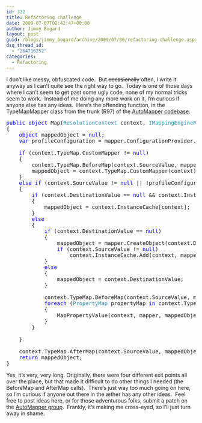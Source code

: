 ```yaml
---
id: 332
title: Refactoring challenge
date: 2009-07-07T02:42:47+00:00
author: Jimmy Bogard
layout: post
guid: /blogs/jimmy_bogard/archive/2009/07/06/refactoring-challenge.aspx
dsq_thread_id:
  - "264716252"
categories:
  - Refactoring
---
```

I don’t like messy, obfuscated code.&#160; But <strike>occasionally</strike> often, I write it anyway as I can’t quite see the right way to go.&#160; Today is one of those days where I can’t seem to get past some ugly code, none of my normal tricks seem to work.&#160; Instead of me doing any more work on it, I’m curious if anyone else has any ideas.&#160; Here’s the offending function, in the TypeMapMapper class from the trunk (R97) of the [AutoMapper codebase](http://code.google.com/p/automapperhome/):

<pre><span style="color: blue">public object </span>Map(<span style="color: #2b91af">ResolutionContext </span>context, <span style="color: #2b91af">IMappingEngineRunner </span>mapper)
{
    <span style="color: blue">object </span>mappedObject = <span style="color: blue">null</span>;
    <span style="color: blue">var </span>profileConfiguration = mapper.ConfigurationProvider.GetProfileConfiguration(context.TypeMap.Profile);

    <span style="color: blue">if </span>(context.TypeMap.CustomMapper != <span style="color: blue">null</span>)
    {
        context.TypeMap.BeforeMap(context.SourceValue, mappedObject);
        mappedObject = context.TypeMap.CustomMapper(context);
    }
    <span style="color: blue">else if </span>(context.SourceValue != <span style="color: blue">null </span>|| !profileConfiguration.MapNullSourceValuesAsNull)
    {
        <span style="color: blue">if </span>(context.DestinationValue == <span style="color: blue">null </span>&& context.InstanceCache.ContainsKey(context))
        {
            mappedObject = context.InstanceCache[context];
        }
        <span style="color: blue">else
        </span>{
            <span style="color: blue">if </span>(context.DestinationValue == <span style="color: blue">null</span>)
            {
                mappedObject = mapper.CreateObject(context.DestinationType);
                <span style="color: blue">if </span>(context.SourceValue != <span style="color: blue">null</span>)
                    context.InstanceCache.Add(context, mappedObject);
            }
            <span style="color: blue">else
            </span>{
                mappedObject = context.DestinationValue;
            }

            context.TypeMap.BeforeMap(context.SourceValue, mappedObject);
            <span style="color: blue">foreach </span>(<span style="color: #2b91af">PropertyMap </span>propertyMap <span style="color: blue">in </span>context.TypeMap.GetPropertyMaps())
            {
                MapPropertyValue(context, mapper, mappedObject, propertyMap);
            }
        }

    }

    context.TypeMap.AfterMap(context.SourceValue, mappedObject);
    <span style="color: blue">return </span>mappedObject;
}</pre>

[](http://11011.net/software/vspaste)

Yes, it’s very, very long. Originally, there were four different exit points all over the place, but that made it difficult to do other things I needed (the BeforeMap and AfterMap calls).&#160; There’s just way too much going on here, so I’m curious if anyone out there in the æther has any other ideas.&#160; Feel free to post ideas here, or for those adventurous folks, submit a patch on the [AutoMapper group](http://groups.google.com/group/automapper-users).&#160; Frankly, it’s making me cross-eyed, so I’ll just turn away in shame.